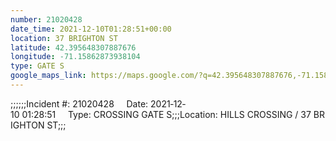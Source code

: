 ```yaml
---
number: 21020428
date_time: 2021-12-10T01:28:51+00:00
location: 37 BRIGHTON ST
latitude: 42.395648307887676
longitude: -71.15862873938104
type: GATE S
google_maps_link: https://maps.google.com/?q=42.395648307887676,-71.15862873938104
---
```


;;;;;;Incident #: 21020428     Date: 2021‐12‐10 01:28:51     Type: CROSSING GATE S;;;Location: HILLS CROSSING / 37 BRIGHTON ST;;;
